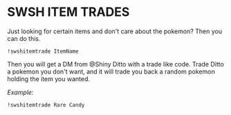 # SWSH ITEM TRADES

Just looking for certain items and don't care about the pokemon? Then you can do this. 

`!swshitemtrade ItemName` 

Then you will get a DM from @Shiny Ditto with a trade like code. Trade Ditto a pokemon you don't want, and it will trade you back a random pokemon holding the item you wanted. 

*Example:*

`!swshitemtrade Rare Candy`